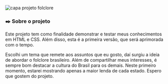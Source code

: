 ![capa projeto folclore](https://github.com/RosalindaLaass/Projeto-Folclore/assets/91973539/7c02a14d-a7ce-44ed-9991-7bf70e589581)

### ✒️ Sobre o projeto

<p> Este projeto tem como finalidade demonstrar e testar meus conhecimentos em HTML e CSS. Além disso, esta é a primeira versão, que será aprimorada com o tempo. </p>
<p> Escolhi um tema que remete aos assuntos que eu gosto, daí surgiu a ideia de abordar o folclore brasileiro. Além de compartilhar meus interesses, é sempre bom destacar a cultura do Brasil para os demais. Neste primeiro momento, estarei mostrando apenas a maior lenda de cada estado. Espero que gostem do projeto. </p>
